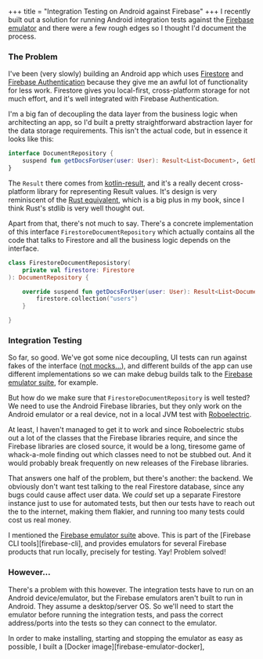 +++
title = "Integration Testing on Android against Firebase"
+++
I recently built out a solution for running Android integration tests against the 
[Firebase emulator][firebase-emulator] and there were a few rough edges so I thought
I'd document the process.

### The Problem

I've been (very slowly) building an Android app which uses [Firestore][firestore] and [Firebase Authentication][firebase-auth] because they give me an awful lot of functionality
for less work. Firestore gives you local-first, cross-platform storage for not much effort, and it's well integrated with Firebase Authentication.

I'm a big fan of decoupling the data layer from the business logic when architecting an app,
so I'd built a pretty straightforward abstraction layer for the data storage requirements. This isn't the actual code, but in essence it looks like this:

```kotlin
interface DocumentRepository {
	suspend fun getDocsForUser(user: User): Result<List<Document>, GetDocsError>
}
```

The `Result` there comes from [kotlin-result][kotlin-result], and it's a really decent cross-platform library for representing Result values. It's design is very reminiscent of the [Rust equivalent][rust-result], which is a big plus in my book, since I think Rust's stdlib is very well thought out.

Apart from that, there's not much to say. There's a concrete implementation of this interface `FirestoreDocumentRepository`  which actually contains all the code that talks to Firestore and all the business logic depends on the interface.

```kotlin
class FirestoreDocumentReposistory(
	private val firestore: Firestore
): DocumentRepository {

	override suspend fun getDocsForUser(user: User): Result<List<Document>, GetDocsError> {
		firestore.collection("users")
	}

}
```

### Integration Testing

So far, so good. We've got some nice decoupling, UI tests can run against fakes of the interface ([not mocks...][no-mocking]), and different builds of the app can use different implementations so we can make debug builds talk to the [Firebase emulator suite][firebase-emulator], for example.

But how do we make sure that `FirestoreDocumentRepository` is well tested? We need to use the Android Firebase libraries, but they only work on the Android emulator or a real device, not in a local JVM test with [Roboelectric][roboelectric]. 

At least, I haven't managed to get it to work and since Roboelectric stubs out a lot of the classes that the Firebase libraries require, and since the Firebase libraries are closed source, it would be a long, tiresome game of whack-a-mole finding out which classes need to not be stubbed out. And it would probably break frequently on new releases of the Firebase libraries.

That answers one half of the problem, but there's another: the backend. We obviously don't want test talking to the real Firestore database, since any bugs could cause affect user data. We _could_ set up a separate Firestore instance just to use for automated tests, but then our tests have to reach out the to the internet, making them flakier, and running too many tests could cost us real money.

I mentioned the [Firebase emulator suite][firebase-emulator] above. This is part of the [Firebase CLI tools][firebase-cli], and provides emulators for several Firebase products that run locally, precisely for testing. Yay! Problem solved!

### However...

There's a problem with this however. The integration tests have to run on an Android device/emulator, but the Firebase emulators aren't built to run in Android. They assume a desktop/server OS. So we'll need to start the emulator before running the integration tests, and pass the correct address/ports into the tests so they can connect to the emulator.

In order to make installing, starting and stopping the emulator as easy as possible, I built a [Docker image][firebase-emulator-docker], 

[firebase-emulator]: https://firebase.google.com/docs/emulator-suite
[firestore-emulator]: https://firebase.google.com/docs/emulator-suite/connect_firestore
[firebase-products]: https://firebase.google.com/products-build
[firestore]: https://firebase.google.com/products/firestore
[firebase-auth]: https://firebase.google.com/products/auth
[kotlin-result]: https://github.com/michaelbull/kotlin-result
[rust-result]: https://doc.rust-lang.org/std/result/index.html
[no-mocking]: https://testing.googleblog.com/2024/02/increase-test-fidelity-by-avoiding-mocks.html
[roboelectric]: https://robolectric.org/